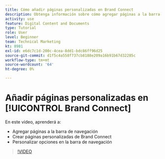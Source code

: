 ```yaml
---
title: Cómo añadir páginas personalizadas en Brand Connect
description: Obtenga información sobre cómo agregar páginas a la barra de navegación, crear páginas personalizadas y personalizar opciones en la barra de navegación de Brand Connect para [!UICONTROL DAM de Workfront].
activity: use
feature: Digital Content and Documents
type: Tutorial
role: User
level: Beginner
team: Technical Marketing
kt: 8981
exl-id: e6dc7c1d-200c-4cea-8dd1-bdc86ff96d25
source-git-commit: d1f5c4a558f737cb8188e209a16b91b67d32285c
workflow-type: tm+mt
source-wordcount: '64'
ht-degree: 0%

---
```


# Añadir páginas personalizadas en [!UICONTROL Brand Connect]

En este vídeo, aprenderá a:

* Agregar páginas a la barra de navegación
* Crear páginas personalizadas de Brand Connect
* Personalizar opciones en la barra de navegación

>[!VIDEO](https://video.tv.adobe.com/v/335243/?quality=12)
